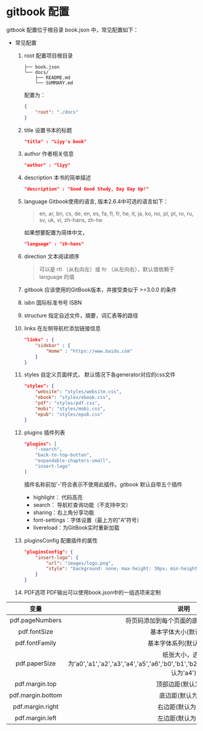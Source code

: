 # gitbook 配置

gitbook 配置位于根目录 book.json 中，常见配置如下：

- 常见配置
    1. root 配置项目根目录
        ```
        ├── book.json
        └── docs/
            ├── README.md
            └── SUMMARY.md
        ```
        配置为：
        ```json
        {
            "root": "./docs"
        }
        ```

    1. title 设置书本的标题
        ```json
        "title" : "Liyy's book"
        ```

    1. author 作者相关信息
        ```json
        "author" : "liyy"
        ```

    1. description 本书的简单描述
        ```json
        "description" : "Good Good Study, Day Day Up!"
        ```

    1. language Gitbook使用的语言, 版本2.6.4中可选的语言如下：
        > en, ar, bn, cs, de, en, es, fa, fi, fr, he, it, ja, ko, no, pl, pt, ro, ru, sv, uk, vi, zh-hans, zh-tw
        
        如果想要配置为简体中文，
        ```json
        "language" : "zh-hans"
        ```

    1. direction 文本阅读顺序
        > 可以是 rtl （从右向左）或 ltr （从左向右），默认值依赖于 language 的值

    1. gitbook 应该使用的GitBook版本，并接受类似于 >=3.0.0 的条件

    1. isbn 国际标准书号 ISBN

    1. structure 指定自述文件，摘要，词汇表等的路径

    1. links 在左侧导航栏添加链接信息
        ```json
        "links" : {
            "sidebar" : {
                "Home" : "https://www.baidu.com"
            }
        }
        ```

    1. styles 自定义页面样式， 默认情况下各generator对应的css文件
        ```json
        "styles": {
            "website": "styles/website.css",
            "ebook": "styles/ebook.css",
            "pdf": "styles/pdf.css",
            "mobi": "styles/mobi.css",
            "epub": "styles/epub.css"
        }
        ```

    1. plugins 插件列表
        ```json
        "plugins": [
            "-search",
            "back-to-top-button",
            "expandable-chapters-small",
            "insert-logo"
        ]
        ```
        插件名称前加'-'符合表示不使用此插件。gitbook 默认自带五个插件
        * highlight： 代码高亮
        * search： 导航栏查询功能（不支持中文）
        * sharing：右上角分享功能
        * font-settings：字体设置（最上方的"A"符号）
        * livereload：为GitBook实时重新加载

    1. pluginsConfig 配置插件的属性
        ```json
        "pluginsConfig": {
            "insert-logo": {
                "url": "images/logo.png",
                "style": "background: none; max-height: 30px; min-height: 30px"
            }
        }
        ```

    1. PDF选项 PDF输出可以使用book.json中的一组选项来定制

|变量|说明|
|:---:|:---:|
|pdf.pageNumbers|将页码添加到每个页面的底部(默认为'true')|
|pdf.fontSize|基本字体大小(默认为12)|
|pdf.fontFamily|基本字体系列(默认为Arial)|
|pdf.paperSize|纸张大小，选项为'a0','a1','a2','a3','a4','a5','a6','b0','b1','b2','b3','b4','b5','b6','legal','letter''(默认为'a4')|
|pdf.margin.top|顶部边距(默认为56)|
|pdf.margin.bottom|底边距(默认为56)|
|pdf.margin.right|右边距(默认为'62')|
|pdf.margin.left|左边距(默认为'62')|